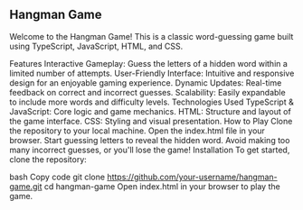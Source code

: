 ## Hangman Game
Welcome to the Hangman Game! This is a classic word-guessing game built using TypeScript, JavaScript, HTML, and CSS.

Features
Interactive Gameplay: Guess the letters of a hidden word within a limited number of attempts.
User-Friendly Interface: Intuitive and responsive design for an enjoyable gaming experience.
Dynamic Updates: Real-time feedback on correct and incorrect guesses.
Scalability: Easily expandable to include more words and difficulty levels.
Technologies Used
TypeScript & JavaScript: Core logic and game mechanics.
HTML: Structure and layout of the game interface.
CSS: Styling and visual presentation.
How to Play
Clone the repository to your local machine.
Open the index.html file in your browser.
Start guessing letters to reveal the hidden word.
Avoid making too many incorrect guesses, or you'll lose the game!
Installation
To get started, clone the repository:

bash
Copy code
git clone https://github.com/your-username/hangman-game.git
cd hangman-game
Open index.html in your browser to play the game.
